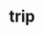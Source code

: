 ---
category: 4-letters
denotation: null
name: trip
reference_link: https://www.etymonline.com/word/trip
root_language: null
root_name: null
title: trip
type: free
word_sums:
- respelling: trip
  sum: 'Trip + '
---